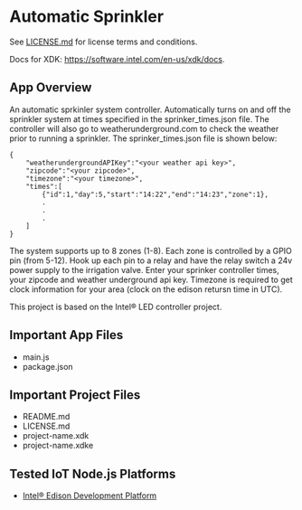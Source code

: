 Automatic Sprinkler 
=============================================
See [LICENSE.md](LICENSE.md) for license terms and conditions.

Docs for XDK: https://software.intel.com/en-us/xdk/docs.

App Overview
------------
An automatic sprkinler system controller. Automatically turns on and off the sprinkler system at
times specified in the sprinker_times.json file. The controller will also go to weatherunderground.com 
to check the weather prior to running a sprinkler. The sprinker_times.json file is shown below:

```
{  
    "weatherundergroundAPIKey":"<your weather api key>",
    "zipcode":"<your zipcode>",
    "timezone":"<your timezone>", 
    "times":[
        {"id":1,"day":5,"start":"14:22","end":"14:23","zone":1},
        .
        .
        .
    ]
}
```

The system supports up to 8 zones (1-8). Each zone is controlled by a GPIO pin (from 5-12). Hook up 
each pin to a relay and have the relay switch a 24v power supply to the irrigation valve. Enter your
sprinker controller times, your zipcode and weather underground api key. Timezone is required to get
clock information for your area (clock on the edison retursn time in UTC). 

This project is based on the Intel® LED controller project. 

Important App Files
--------------------------
* main.js
* package.json


Important Project Files
------------------------------
* README.md
* LICENSE.md
* project-name.xdk
* project-name.xdke

Tested IoT Node.js Platforms
----------------------------
* [Intel® Edison Development Platform](http://intel.com/edison)
